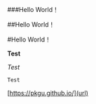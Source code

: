 ###Hello World！

##Hello World！

#Hello World！

**Test**

_Test_

`Test`

[https://pkgu.github.io/](url)

